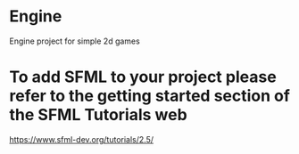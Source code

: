 # Engine
Engine project for simple 2d games

# To add SFML to your project please refer to the getting started section of the SFML Tutorials web
https://www.sfml-dev.org/tutorials/2.5/
